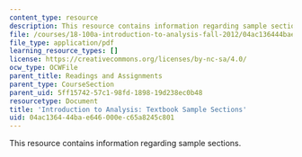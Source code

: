 ```yaml
---
content_type: resource
description: This resource contains information regarding sample sections.
file: /courses/18-100a-introduction-to-analysis-fall-2012/04ac136444bae646000ec65a8245c801_MIT18_100AF12_Samplesecton.pdf
file_type: application/pdf
learning_resource_types: []
license: https://creativecommons.org/licenses/by-nc-sa/4.0/
ocw_type: OCWFile
parent_title: Readings and Assignments
parent_type: CourseSection
parent_uid: 5ff15742-57c1-98fd-1898-19d238ec0b48
resourcetype: Document
title: 'Introduction to Analysis: Textbook Sample Sections'
uid: 04ac1364-44ba-e646-000e-c65a8245c801
---
```

This resource contains information regarding sample sections.